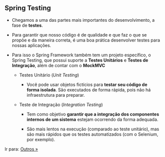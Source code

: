 ## Spring Testing

- Chegamos a uma das partes mais importantes do desenvolvimento, a fase de **testes**. 

- Para garantir que nosso código é de qualidade e que faz o que se propõe e da maneira correta, é uma boa prática desenvolver testes para nossas aplicações.

- Para isso o Spring Framework também tem um projeto específico, o Spring Testing, que possui suporte a **Testes Unitários** e **Testes de Integração**, além de contar com o **MockMVC**

    - Testes Unitário (_Unit Testing_)
        - Você pode usar objetos fictícios para **testar seu código de forma isolada**. São executados de forma rápida, pois não há infraestrutura para preparar.

    - Teste de Integração (_Integration Testing_)
        - Tem como objetivo **garantir que a integração dos componentes internos de um sistema** estejam ocorrendo da forma adequada.

        - São mais lentos na execução (comparado ao teste unitário), mas são mais rápidos que os testes automatizados (com o Selenium, por exemplo).


Ir para: [Outros »](/content/EcossistemaSpring/10-Outros/Outros.md)